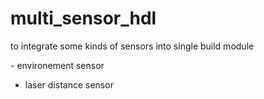 # multi_sensor_hdl

to integrate some kinds of sensors into single build module

<current support sensor>
- environement sensor

- laser distance sensor
